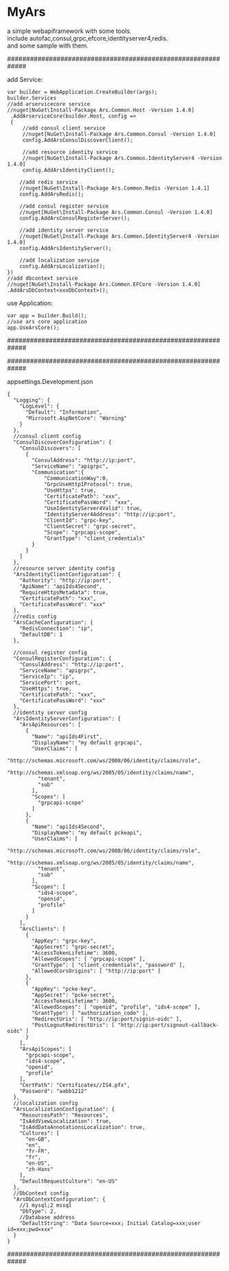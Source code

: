 # MyArs
a simple webapiframework with some tools.\
include autofac,consul,grpc,efcore,identityserver4,redis.\
and some sample with them.

############################################################# 

add Service:

    var builder = WebApplication.CreateBuilder(args);
    builder.Services
    //add arservicecore service
    //nuget[NuGet\Install-Package Ars.Common.Host -Version 1.4.0]
     .AddArserviceCore(builder.Host, config =>
     {
         //add consul client service
         //nuget[NuGet\Install-Package Ars.Common.Consul -Version 1.4.0]
         config.AddArsConsulDiscoverClient();

         //add resource identity service
         //nuget[NuGet\Install-Package Ars.Common.IdentityServer4 -Version 1.4.0]
         config.AddArsIdentityClient();

        //add redis service
        //nuget[NuGet\Install-Package Ars.Common.Redis -Version 1.4.1]
        config.AddArsRedis();

        //add consul register service
        //nuget[NuGet\Install-Package Ars.Common.Consul -Version 1.4.0]
        config.AddArsConsulRegisterServer();

        //add identity server service
        //nuget[NuGet\Install-Package Ars.Common.IdentityServer4 -Version 1.4.0]
        config.AddArsIdentityServer();

        //add localization service
        config.AddArsLocalization();
    })
    //add dbcontext service
    //nuget[NuGet\Install-Package Ars.Common.EFCore -Version 1.4.0]
    .AddArsDbContext<xxxDbContext>();

use Application:

    var app = builder.Build();
    //use ars core application
    app.UseArsCore();
#############################################################

#############################################################

appsettings.Development.json

	{
	  "Logging": {
		"LogLevel": {
		  "Default": "Information",
		  "Microsoft.AspNetCore": "Warning"
		}
	  },
	  //consul client config
	  "ConsulDiscoverConfiguration": {
		"ConsulDiscovers": [
		  {
			"ConsulAddress": "http://ip:port",
			"ServiceName": "apigrpc",
			"Communication":{
			    "CommunicationWay":0,
				"GrpcUseHttp1Protocol": true,
				"UseHttps": true,
				"CertificatePath": "xxx",
				"CertificatePassWord": "xxx",
				"UseIdentityServer4Valid": true,
				"IdentityServer4Address": "http://ip:port",
				"ClientId": "grpc-key",
				"ClientSecret": "grpc-secret",
				"Scope": "grpcapi-scope",
				"GrantType": "client_credentials"
			}
		  }
		]
	  },
	  //resource server identity config
	  "ArsIdentityClientConfiguration": {
		"Authority": "http://ip:port",
		"ApiName": "apiIds4Second", 
		"RequireHttpsMetadata": true,
	    "CertificatePath": "xxx",
        "CertificatePassWord": "xxx"
	  },
	  //redis config
	  "ArsCacheConfiguration": {
		"RedisConnection": "ip",
		"DefaultDB": 1
	  },

	  //consul register config
	  "ConsulRegisterConfiguration": {
		"ConsulAddress": "http://ip:port",
		"ServiceName": "apigrpc",
		"ServiceIp": "ip",
		"ServicePort": port,
		"UseHttps": true,
        "CertificatePath": "xxx",
        "CertificatePassWord": "xxx"
	  },
	  //identity server config
	  "ArsIdentityServerConfiguration": {
		"ArsApiResources": [
		  {
			"Name": "apiIds4First",
			"DisplayName": "my default grpcapi",
			"UserClaims": [
			  "http://schemas.microsoft.com/ws/2008/06/identity/claims/role",
			  "http://schemas.xmlsoap.org/ws/2005/05/identity/claims/name",
			  "tenant",
			  "sub"
			],
			"Scopes": [
			  "grpcapi-scope"
			]
		  },
		  {
			"Name": "apiIds4Second",
			"DisplayName": "my default pckeapi",
			"UserClaims": [
			  "http://schemas.microsoft.com/ws/2008/06/identity/claims/role",
			  "http://schemas.xmlsoap.org/ws/2005/05/identity/claims/name",
			  "tenant",
			  "sub"
			],
			"Scopes": [
			  "ids4-scope",
			  "openid",
			  "profile"
			]
		  }
		],
		"ArsClients": [
		  {
			"AppKey": "grpc-key",
			"AppSecret": "grpc-secret",
			"AccessTokenLifetime": 3600,
			"AllowedScopes": [ "grpcapi-scope" ],
			"GrantType": [ "client_credentials", "password" ],
			"AllowedCorsOrigins": [ "http://ip:port" ]
		  },
		  {
			"AppKey": "pcke-key",
			"AppSecret": "pcke-secret",
			"AccessTokenLifetime": 3600,
			"AllowedScopes": [ "openid", "profile", "ids4-scope" ],
			"GrantType": [ "authorization_code" ],
			"RedirectUris": [ "http://ip:port/signin-oidc" ],
			"PostLogoutRedirectUris": [ "http://ip:port/signout-callback-oidc" ]
		  }
		],
		"ArsApiScopes": [
		  "grpcapi-scope",
		  "ids4-scope",
		  "openid",
		  "profile"
		],
		"CertPath": "Certificates//IS4.pfx",
		"Password": "aabb1212"
	  },
	  //localization config
	  "ArsLocalizationConfiguration": {
		"ResourcesPath": "Resources",
		"IsAddViewLocalization": true,
		"IsAddDataAnnotationsLocalization": true,
		"Cultures": [
		  "en-GB",
		  "en",
		  "fr-FR",
		  "fr",
		  "en-US",
		  "zh-Hans"
		],
		"DefaultRequestCulture": "en-US"
	  },
	  //DbContext config
	  "ArsDbContextConfiguration": {
		//1 mysql;2 mssql
		"DbType": 2,
		//Database address
		"DefaultString": "Data Source=xxx; Initial Catalog=xxx;user id=xxx;pwd=xxx"
	  }
	}
#############################################################

